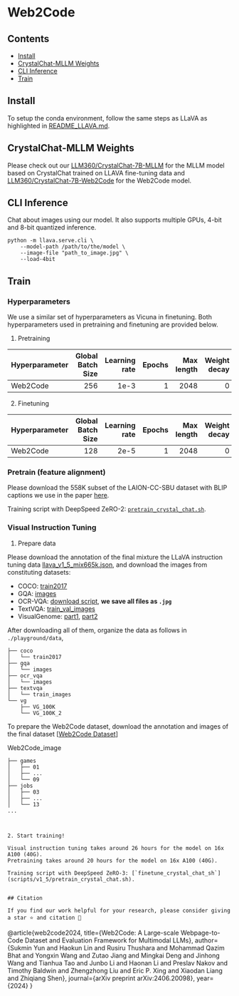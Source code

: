 # Web2Code

## Contents
- [Install](#install)
- [CrystalChat-MLLM Weights](#crystalchat-mllm-weights)
- [CLI Inference](#cli-inference)
- [Train](#train)

## Install

To setup the conda environment, follow the same steps as LLaVA as highlighted in [README_LLAVA.md](README_LLAVA.md).


## CrystalChat-MLLM Weights
Please check out our [LLM360/CrystalChat-7B-MLLM](https://huggingface.co/LLM360/CrystalChat-7B-MLLM) for the MLLM model based on CrystalChat trained on LLAVA fine-tuning data and [LLM360/CrystalChat-7B-Web2Code](https://huggingface.co/LLM360/CrystalChat-7B-Web2Code) for the Web2Code model.


## CLI Inference

Chat about images using our model. It also supports multiple GPUs, 4-bit and 8-bit quantized inference. 

```Shell
python -m llava.serve.cli \
    --model-path /path/to/the/model \
    --image-file "path_to_image.jpg" \
    --load-4bit
```

## Train

### Hyperparameters
We use a similar set of hyperparameters as Vicuna in finetuning.  Both hyperparameters used in pretraining and finetuning are provided below.


1. Pretraining

| Hyperparameter | Global Batch Size | Learning rate | Epochs | Max length | Weight decay |
| --- | ---: | ---: | ---: | ---: | ---: |
| Web2Code | 256 | 1e-3 | 1 | 2048 | 0 |

2. Finetuning

| Hyperparameter | Global Batch Size | Learning rate | Epochs | Max length | Weight decay |
| --- | ---: | ---: | ---: | ---: | ---: |
| Web2Code | 128 | 2e-5 | 1 | 2048 | 0 |

### Pretrain (feature alignment)

Please download the 558K subset of the LAION-CC-SBU dataset with BLIP captions we use in the paper [here](https://huggingface.co/datasets/liuhaotian/LLaVA-Pretrain).

Training script with DeepSpeed ZeRO-2: [`pretrain_crystal_chat.sh`](scripts/v1_5/pretrain_crystal_chat.sh).

### Visual Instruction Tuning

1. Prepare data

Please download the annotation of the final mixture the LLaVA instruction tuning data [llava_v1_5_mix665k.json](https://huggingface.co/datasets/liuhaotian/LLaVA-Instruct-150K/blob/main/llava_v1_5_mix665k.json), and download the images from constituting datasets:

- COCO: [train2017](http://images.cocodataset.org/zips/train2017.zip)
- GQA: [images](https://downloads.cs.stanford.edu/nlp/data/gqa/images.zip)
- OCR-VQA: [download script](https://drive.google.com/drive/folders/1_GYPY5UkUy7HIcR0zq3ZCFgeZN7BAfm_?usp=sharing), **we save all files as `.jpg`**
- TextVQA: [train_val_images](https://dl.fbaipublicfiles.com/textvqa/images/train_val_images.zip)
- VisualGenome: [part1](https://cs.stanford.edu/people/rak248/VG_100K_2/images.zip), [part2](https://cs.stanford.edu/people/rak248/VG_100K_2/images2.zip)

After downloading all of them, organize the data as follows in `./playground/data`,

```
├── coco
│   └── train2017
├── gqa
│   └── images
├── ocr_vqa
│   └── images
├── textvqa
│   └── train_images
└── vg
    ├── VG_100K
    └── VG_100K_2
```

To prepare the Web2Code dataset, download the annotation and images of the final dataset [[Web2Code Dataset](https://huggingface.co/datasets/MBZUAI/Web2Code)]

Web2Code_image
```
├── games
│   ├── 01
│   ├── ...
│   └── 09
├── jobs
│   ├── 03
│   ├── ...
│   └── 13
...



2. Start training!

Visual instruction tuning takes around 26 hours for the model on 16x A100 (40G).
Pretraining takes around 20 hours for the model on 16x A100 (40G). 

Training script with DeepSpeed ZeRO-3: [`finetune_crystal_chat_sh`](scripts/v1_5/pretrain_crystal_chat.sh).


## Citation

If you find our work helpful for your research, please consider giving a star ⭐ and citation 📝

```
@article{web2code2024,
  title={Web2Code: A Large-scale Webpage-to-Code Dataset and Evaluation Framework for Multimodal LLMs},
  author={Sukmin Yun and Haokun Lin and Rusiru Thushara and Mohammad Qazim Bhat and Yongxin Wang and Zutao Jiang and Mingkai Deng and Jinhong Wang and Tianhua Tao and Junbo Li and Haonan Li and Preslav Nakov and Timothy Baldwin and Zhengzhong Liu and Eric P. Xing and Xiaodan Liang and Zhiqiang Shen},
  journal={arXiv preprint arXiv:2406.20098},
  year={2024}
}
```

